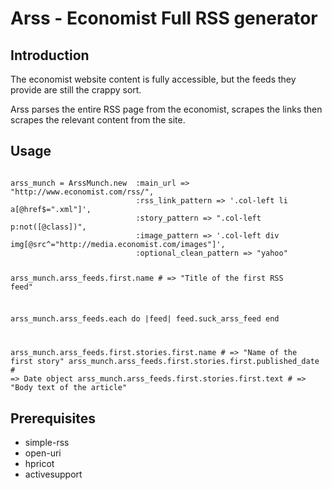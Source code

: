 Arss - Economist Full RSS generator 
===================================

Introduction
-------------

The economist website content is fully accessible, but the feeds they provide are still the crappy sort. 

Arss parses the entire RSS page from the economist, scrapes the links then scrapes the relevant content from the site.

Usage
-------

<code>
arss_munch = ArssMunch.new  :main_url => "http://www.economist.com/rss/",
                            :rss_link_pattern => '.col-left li a[@href$=".xml"]',
                            :story_pattern => ".col-left p:not([@class])",
                            :image_pattern => '.col-left div img[@src^="http://media.economist.com/images"]',
                            :optional_clean_pattern => "yahoo"

arss_munch.arss_feeds.first.name # => "Title of the first RSS feed"

arss_munch.arss_feeds.each do |feed|
	feed.suck_arss_feed
end

arss_munch.arss_feeds.first.stories.first.name # => "Name of the first story"
arss_munch.arss_feeds.first.stories.first.published_date # => Date object
arss_munch.arss_feeds.first.stories.first.text # => "Body text of the article"
</code>


Prerequisites
--------------

* simple-rss
* open-uri
* hpricot
* activesupport
